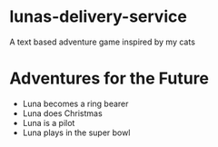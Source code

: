 # lunas-delivery-service

A text based adventure game inspired by my cats

# Adventures for the Future
- Luna becomes a ring bearer
- Luna does Christmas
- Luna is a pilot
- Luna plays in the super bowl
